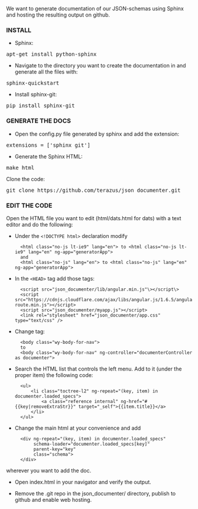

We want to generate documentation of our JSON-schemas using Sphinx and hosting the resulting output on github.

### INSTALL

- Sphinx:
<pre>
apt-get install python-sphinx
</pre>

- Navigate to the directory you want to create the documentation in and generate all the files with:
<pre>
sphinx-quickstart
</pre>

- Install sphinx-git:
<pre>
pip install sphinx-git
</pre>


### GENERATE THE DOCS

- Open the config.py file generated by sphinx and add the extension:
<pre>
extensions = ['sphinx_git']
</pre>

- Generate the Sphinx HTML:
<pre>
make html
</pre>

Clone the code:
<pre>
git clone https://github.com/terazus/json_documenter.git
</pre>


### EDIT THE CODE

Open the HTML file you want to edit (html/dats.html for dats) with a text editor and do the following:

- Under the ```<!DOCTYPE html>``` declaration modify

        <html class="no-js lt-ie9" lang="en"> to <html class="no-js lt-ie9" lang="en" ng-app="generatorApp">
        and 
        <html class="no-js" lang="en"> to <html class="no-js" lang="en" ng-app="generatorApp">


- In the ```<HEAD>``` tag add those tags:

        <script src="json_documenter/lib/angular.min.js"\></script\>
        <script src="https://cdnjs.cloudflare.com/ajax/libs/angular.js/1.6.5/angular-route.min.js"></script>
        <script src="json_documenter/myapp.js"></script>
        <link rel="stylesheet" href="json_documenter/app.css" type="text/css" />


- Change tag:

        <body class="wy-body-for-nav">
        to
        <body class="wy-body-for-nav" ng-controller="documenterController as documenter">

- Search the HTML list that controls the left menu. Add to it (under the proper item) the following code:

        <ul>
            <li class="toctree-l2" ng-repeat="(key, item) in documenter.loaded_specs">
                <a class="reference internal" ng-href="#{{key|removeExtraStr}}" target="_self">{{item.title}}</a>
            </li>
        </ul>


- Change the main html at your convenience and add
        <div schema-loader="documenter.main_spec" parent-key="''">
        </div>

        <div ng-repeat="(key, item) in documenter.loaded_specs"
             schema-loader="documenter.loaded_specs[key]"
             parent-key="key"
             class="schema">
        </div>
wherever you want to add the doc.

- Open index.html in your navigator and verify the output.

- Remove the .git repo in the json_documenter/ directory, publish to github and enable web hosting.
